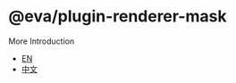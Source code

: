 
# @eva/plugin-renderer-mask

More Introduction
- [EN](https://eva.js.org)
- [中文](https://eva-engine.gitee.io)
    